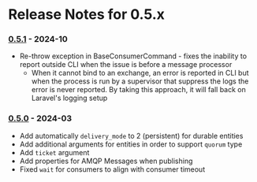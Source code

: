 # Release Notes for 0.5.x

### [0.5.1](https://github.com/needle-project/laravel-rabbitmq/compare/0.5.0...feature/0.5.1) - 2024-10
* Re-throw exception in BaseConsumerCommand - fixes the inability to report outside CLI when the issue is before a message processor
  * When it cannot bind to an exchange, an error is reported in CLI but when the process is run by a supervisor that suppress the logs the error is never reported. By taking this approach, it will fall back on Laravel's logging setup

### [0.5.0](https://github.com/needle-project/laravel-rabbitmq/compare/0.4.3...feature/0.5.0) - 2024-03
* Add automatically `delivery_mode` to 2 (persistent) for durable entities
* Add additional arguments for entities in order to support `quorum` type
* Add `ticket` argument
* Add properties for AMQP Messages when publishing
* Fixed `wait` for consumers to align with consumer timeout
